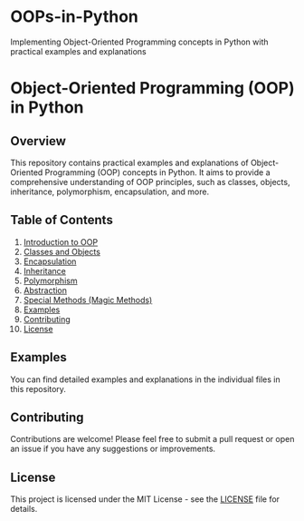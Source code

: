 # OOPs-in-Python
Implementing Object-Oriented Programming concepts in Python with practical examples and explanations
# Object-Oriented Programming (OOP) in Python

## Overview

This repository contains practical examples and explanations of Object-Oriented Programming (OOP) concepts in Python. It aims to provide a comprehensive understanding of OOP principles, such as classes, objects, inheritance, polymorphism, encapsulation, and more.

## Table of Contents

1. [Introduction to OOP](#introduction-to-oop)
2. [Classes and Objects](#classes-and-objects)
3. [Encapsulation](#encapsulation)
4. [Inheritance](#inheritance)
5. [Polymorphism](#polymorphism)
6. [Abstraction](#abstraction)
7. [Special Methods (Magic Methods)](#special-methods-magic-methods)
8. [Examples](#examples)
9. [Contributing](#contributing)
10. [License](#license)

## Examples

You can find detailed examples and explanations in the individual files in this repository.

## Contributing

Contributions are welcome! Please feel free to submit a pull request or open an issue if you have any suggestions or improvements.

## License

This project is licensed under the MIT License - see the [LICENSE](LICENSE) file for details.
